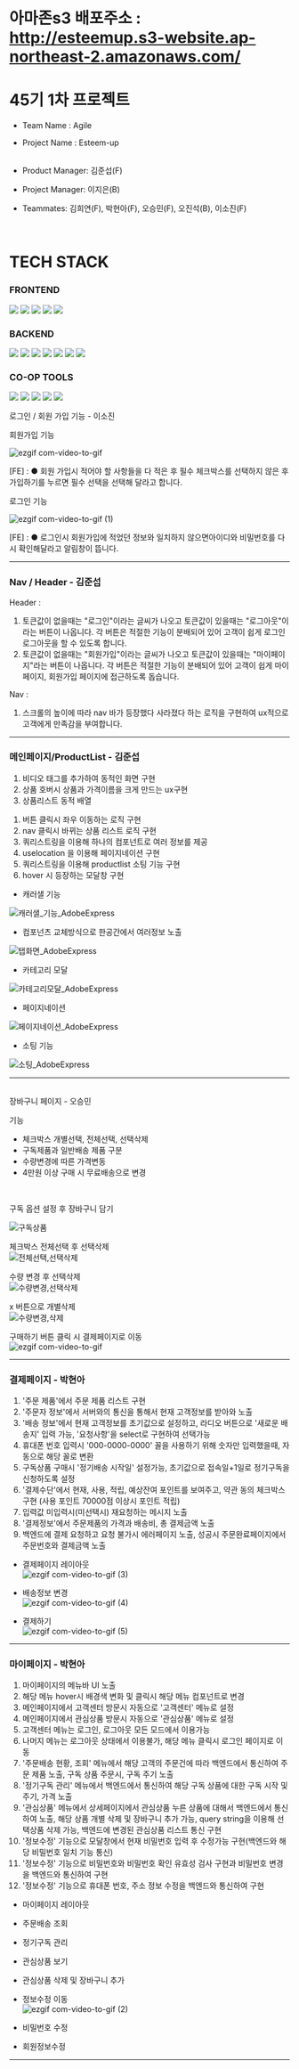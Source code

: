 # 아마존s3 배포주소 : http://esteemup.s3-website.ap-northeast-2.amazonaws.com/

# 45기 1차 프로젝트

- Team Name : Agile <br>
- Project Name : Esteem-up <br>  <br>

- Product Manager: 김준섭(F) <br>
- Project Manager: 이지은(B) <br>
- Teammates: 김희연(F), 박현아(F), 오승민(F), 오진석(B), 이소진(F) <br>

<br>


# TECH STACK

<div display=flex >

### FRONTEND <br>
<img src="https://img.shields.io/badge/html-E34F26?style=for-the-badge&logo=html5&logoColor=white">
<img src="https://img.shields.io/badge/css-1572B6?style=for-the-badge&logo=css3&logoColor=white">
<img src="https://img.shields.io/badge/react-61DAFB?style=for-the-badge&logo=react&logoColor=black">
<img src="https://img.shields.io/badge/javascript-F7DF1E?style=for-the-badge&logo=javascript&logoColor=black">
<img src="https://img.shields.io/badge/sass-CC6699?style=for-the-badge&logo=sass&logoColor=red"> 
 
### BACKEND <br>
<img src="https://img.shields.io/badge/node.js-339933?style=for-the-badge&logo=Node.js&logoColor=white">
<img src="https://img.shields.io/badge/javascript-F7DF1E?style=for-the-badge&logo=javascript&logoColor=black"> 
<img src="https://img.shields.io/badge/express-000000?style=for-the-badge&logo=express&logoColor=white">
<img src="https://img.shields.io/badge/mysql-4479A1?style=for-the-badge&logo=mysql&logoColor=white">
<img src="https://img.shields.io/badge/npm-CB3837?style=for-the-badge&logo=npm&logoColor=white">
<img src="https://img.shields.io/badge/TypeORM-262627?style=for-the-badge&logo=TypeORM&logoColor=white">
<img src="https://img.shields.io/badge/postman-FF4500?style=for-the-badge&logo=postman&logoColor=white">
 
### CO-OP TOOLS <br>
<img src="https://img.shields.io/badge/github-181717?style=for-the-badge&logo=github&logoColor=white">
<img src="https://img.shields.io/badge/git-F05032?style=for-the-badge&logo=git&logoColor=white">
<img src="https://img.shields.io/badge/Slack-4A154B?style=for-the-badge&logo=Slack&logoColor=white">
<img src="https://img.shields.io/badge/Trello-0052CC?style=for-the-badge&logo=Trello&logoColor=white">
<img src="https://img.shields.io/badge/Notion-000000?style=for-the-badge&logo=Notion&logoColor=white">
</div>


로그인 / 회원 가입 기능 - 이소진

회원가입 기능 

![ezgif com-video-to-gif](https://github.com/wecode-bootcamp-korea/45-1st-Agile-frontend/assets/73672946/0288aea6-ed83-4fc3-9787-72f958c103bc)

[FE] : ● 회원 가입시 적어야 할 사항들을 다 적은 후 필수 체크박스를 선택하지 않은 후 가입하기를 누르면 필수 선택을 선택해 달라고 합니다. 
       
로그인 기능

![ezgif com-video-to-gif (1)](https://github.com/wecode-bootcamp-korea/45-1st-Agile-frontend/assets/73672946/926b7263-26a6-41f2-a2d0-63b91b745a39)

[FE] : ● 로그인시 회원가입에 적었던 정보와 일치하지 않으면아이디와 비밀번호를 다시 확인해달라고 알림창이 뜹니다.
      

------------------------
### Nav / Header - 김준섭

Header :
1) 토큰값이 없을때는 "로그인"이라는 글씨가 나오고 토큰값이 있을때는 "로그아웃"이라는 버튼이 나옵니다. 각 버튼은 적절한 기능이 분배되어 있어 고객이 쉽게 로그인 로그아웃을 할 수 있도록 합니다.
2) 토큰값이 없을때는 "회원가입"이라는 글씨가 나오고 토큰값이 있을때는 "마이페이지"라는 버튼이 나옵니다. 각 버튼은 적절한 기능이 분배되어 있어 고객이 쉽게 마이페이지, 회원가입 페이지에 접근하도록 돕습니다.


Nav :
1) 스크롤의 높이에 따라 nav 바가 등장했다 사라졌다 하는 로직을 구현하여 ux적으로 고객에게 만족감을 부여합니다.

----------------------------------------------------------

### 메인페이지/ProductList - 김준섭
1) 비디오 태그를 추가하여 동적인 화면 구현
2) 상품 호버시 상품과 가격이름을 크게 만드는 ux구현
3) 상품리스트 동적 배열
  1. 버튼 클릭시 좌우 이동하는 로직 구현
  2. nav 클릭시 바뀌는 상품 리스트 로직 구현
  3. 쿼리스트링을 이용해 하나의 컴포넌트로 여러 정보를 제공
  4. uselocation 을 이용해 페이지네이션 구현
  5. 쿼리스트링을 이용해 productlist 소팅 기능 구현
  6. hover 시 등장하는 모달창 구현



* 캐러샐 기능
  
![캐러샐_기능_AdobeExpress](https://github.com/wecode-bootcamp-korea/45-1st-Agile-frontend/assets/127650045/b2235c9a-d6ef-4cbb-ae71-e36501a464eb)



* 컴포넌츠 교체방식으로 한공간에서 여러정보 노출
  
![탭화면_AdobeExpress](https://github.com/wecode-bootcamp-korea/45-1st-Agile-frontend/assets/127650045/37fb2875-932b-40a3-8392-b35780c444c4)



* 카테고리 모달

![카테고리모달_AdobeExpress](https://github.com/wecode-bootcamp-korea/45-1st-Agile-frontend/assets/127650045/48b84b48-7b41-4e78-91e2-3fa224554b2b)



* 페이지네이션

![페이지네이션_AdobeExpress](https://github.com/wecode-bootcamp-korea/45-1st-Agile-frontend/assets/127650045/a7b0bd9a-53e3-48e9-aaa6-204ba6dddffa)



* 소팅 기능

![소팅_AdobeExpress](https://github.com/wecode-bootcamp-korea/45-1st-Agile-frontend/assets/127650045/a0e3e7b1-8a40-444c-b9d7-cef0f02254a1)

---------------------------------------
<br>
장바구니 페이지 - 오승민
<br />

기능
- 체크박스 개별선택, 전체선택, 선택삭제
- 구독제품과 일반배송 제품 구분
- 수량변경에 따른 가격변동 
- 4만원 이상 구매 시 무료배송으로 변경
<br />

구독 옵션 설정 후 장바구니 담기 <br/>

![구독상품](https://github.com/wecode-bootcamp-korea/45-1st-Agile-frontend/assets/130316191/adf31377-bef4-46b5-b671-ed22149babb2)


체크박스 전체선택 후 선택삭제 <br/>
![전체선택,선택삭제](https://github.com/wecode-bootcamp-korea/45-1st-Agile-frontend/assets/130316191/64b6b8ae-f388-49b6-bfe9-1e0f5f28775b)

수량 변경 후 선택삭제 <br />
![수량변경,선택삭제](https://github.com/wecode-bootcamp-korea/45-1st-Agile-frontend/assets/130316191/11adcc2a-8a58-48fa-803f-649137025e37)

x 버튼으로 개별삭제 <br />
![수량변경,삭제](https://github.com/wecode-bootcamp-korea/45-1st-Agile-frontend/assets/130316191/7fe560cd-4b76-417c-93f5-489f02322427)


구매하기 버튼 클릭 시 결제페이지로 이동 <br />
![ezgif com-video-to-gif](https://github.com/wecode-bootcamp-korea/45-1st-Agile-frontend/assets/130316191/e4ad6ce5-ca73-4911-b676-5ecdb9bae118)

------------------------
### 결제페이지 - 박현아

1) '주문 제품'에서 주문 제품 리스트 구현
2) '주문자 정보'에서 서버와의 통신을 통해서 현재 고객정보를 받아와 노출
3) '배송 정보'에서 현재 고객정보를 초기값으로 설정하고, 라디오 버튼으로 '새로운 배송지' 입력 가능, '요청사항'을 select로 구현하여 선택가능
4) 휴대폰 번호 입력시 '000-0000-0000' 꼴을 사용하기 위해 숫자만 입력했을때, 자동으로 해당 꼴로 변환
5) 구독상품 구매시 '정기배송 시작일' 설정가능, 초기값으로 접속일+1일로 정기구독을 신청하도록 설정
6) '결제수단'에서 현재, 사용, 적립, 예상잔여 포인트를 보여주고, 약관 동의 체크박스 구현 (사용 포인트 70000점 이상시 포인트 적립)
7) 입력값 미입력시(미선택시) 재요청하는 메시지 노출
8) '결제정보'에서 주문제품의 가격과 배송비, 총 결제금액 노출
9) 백엔드에 결제 요청하고 요청 불가시 에러페이지 노출, 성공시 주문완료페이지에서 주문번호와 결제금액 노출

- 결제페이지 레이아웃 <br />
  ![ezgif com-video-to-gif (3)](https://github.com/wecode-bootcamp-korea/45-1st-Agile-frontend/assets/33508589/b2d182fa-9901-437c-8fed-3666ba2a109a)

- 배송정보 변경 <br />
![ezgif com-video-to-gif (4)](https://github.com/wecode-bootcamp-korea/45-1st-Agile-frontend/assets/33508589/2061ff24-1c94-4374-8c80-af14a8301873)

- 결제하기 <br />
![ezgif com-video-to-gif (5)](https://github.com/wecode-bootcamp-korea/45-1st-Agile-frontend/assets/33508589/4e690db5-df1c-44d5-9fd6-c6ad429fc952)


----------------------------------------------------------

### 마이페이지 - 박현아

1) 마이페이지의 메뉴바 UI 노출
2) 해당 메뉴 hover시 배경색 변화 및 클릭시 해당 메뉴 컴포넌트로 변경
3) 메인페이지에서 고객센터 방문시 자동으로 '고객센터' 메뉴로 설정
4) 메인페이지에서 관심상품 방문시 자동으로 '관심상품' 메뉴로 설정
5) 고객센터 메뉴는 로그인, 로그아웃 모든 모드에서 이용가능
6) 나머지 메뉴는 로그아웃 상태에서 이용불가, 해당 메뉴 클릭시 로그인 페이지로 이동
7) '주문배송 현황, 조회' 메뉴에서 해당 고객의 주문건에 따라 백엔드에서 통신하여 주문 제품 노출, 구독 상품 주문시, 구독 주기 노출
8) '정기구독 관리' 메뉴에서 백엔드에서 통신하여 해당 구독 상품에 대한 구독 시작 및 주기, 가격 노출
9) '관심상품' 메뉴에서 상세페이지에서 관심상품 누른 상품에 대해서 백엔드에서 통신하여 노출, 해당 상품 개별 삭제 및 장바구니 추가 가능, query string을 이용해 선택상품 삭제 가능, 백엔드에 변경된 관심상품 리스트 통신 구현
10) '정보수정' 기능으로 모달창에서 현재 비밀번호 입력 후 수정가능 구현(백엔드와 해당 비밀번호 일치 기능 통신)
11) '정보수정' 기능으로 비밀번호와 비밀번호 확인 유효성 검사 구현과 비밀번호 변경을 백엔드와 통신하여 구현
12) '정보수정' 기능으로 휴대폰 번호, 주소 정보 수정을 백엔드와 통신하여 구현

- 마이페이지 레이아웃 <br />


- 주문배송 조회 <br />


- 정기구독 관리 <br />


- 관심상품 보기 <br />


- 관심상품 삭제 및 장바구니 추가 <br />


- 정보수정 이동 <br />
![ezgif com-video-to-gif (2)](https://github.com/wecode-bootcamp-korea/45-1st-Agile-frontend/assets/33508589/d051232b-b117-4ec8-a4a7-f972340adf79)


- 비밀번호 수정 <br />


- 회원정보수정 <br />


----------------------------------------------------------
